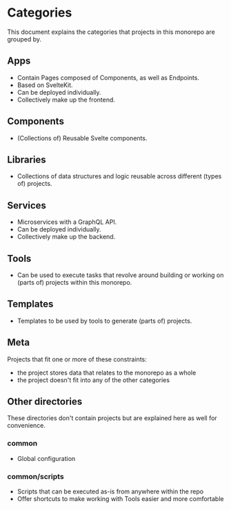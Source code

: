 # Categories

This document explains the categories that projects in this monorepo are grouped by.

## Apps
- Contain Pages composed of Components, as well as Endpoints.
- Based on SvelteKit.
- Can be deployed individually.
- Collectively make up the frontend.

## Components
- (Collections of) Reusable Svelte components.

## Libraries
- Collections of data structures and logic reusable across different (types of) projects.

## Services
- Microservices with a GraphQL API.
- Can be deployed individually.
- Collectively make up the backend.

## Tools
- Can be used to execute tasks that revolve around building or working on (parts of) projects within this monorepo.

## Templates
- Templates to be used by tools to generate (parts of) projects.

## Meta
Projects that fit one or more of these constraints:
- the project stores data that relates to the monorepo as a whole
- the project doesn't fit into any of the other categories

## Other directories
These directories don't contain projects but are explained here as well for convenience.

### common
- Global configuration

### common/scripts
- Scripts that can be executed as-is from anywhere within the repo
- Offer shortcuts to make working with Tools easier and more comfortable
